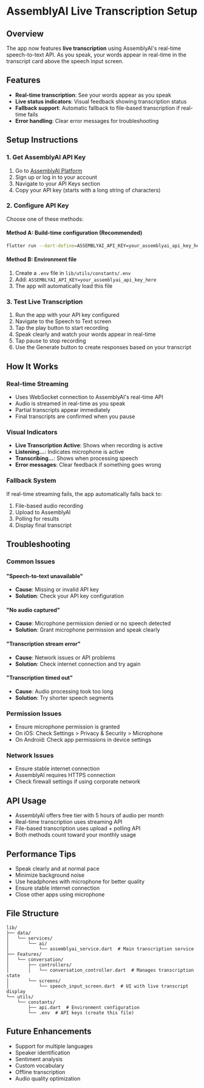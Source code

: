 # AssemblyAI Live Transcription Setup

## Overview
The app now features **live transcription** using AssemblyAI's real-time speech-to-text API. As you speak, your words appear in real-time in the transcript card above the speech input screen.

## Features
- **Real-time transcription**: See your words appear as you speak
- **Live status indicators**: Visual feedback showing transcription status
- **Fallback support**: Automatic fallback to file-based transcription if real-time fails
- **Error handling**: Clear error messages for troubleshooting

## Setup Instructions

### 1. Get AssemblyAI API Key
1. Go to [AssemblyAI Platform](https://www.assemblyai.com/)
2. Sign up or log in to your account
3. Navigate to your API Keys section
4. Copy your API key (starts with a long string of characters)

### 2. Configure API Key

Choose one of these methods:

#### Method A: Build-time configuration (Recommended)
```bash
flutter run --dart-define=ASSEMBLYAI_API_KEY=your_assemblyai_api_key_here
```

#### Method B: Environment file
1. Create a `.env` file in `lib/utils/constants/.env`
2. Add: `ASSEMBLYAI_API_KEY=your_assemblyai_api_key_here`
3. The app will automatically load this file

### 3. Test Live Transcription
1. Run the app with your API key configured
2. Navigate to the Speech to Text screen
3. Tap the play button to start recording
4. Speak clearly and watch your words appear in real-time
5. Tap pause to stop recording
6. Use the Generate button to create responses based on your transcript

## How It Works

### Real-time Streaming
- Uses WebSocket connection to AssemblyAI's real-time API
- Audio is streamed in real-time as you speak
- Partial transcripts appear immediately
- Final transcripts are confirmed when you pause

### Visual Indicators
- **Live Transcription Active**: Shows when recording is active
- **Listening...**: Indicates microphone is active
- **Transcribing...**: Shows when processing speech
- **Error messages**: Clear feedback if something goes wrong

### Fallback System
If real-time streaming fails, the app automatically falls back to:
1. File-based audio recording
2. Upload to AssemblyAI
3. Polling for results
4. Display final transcript

## Troubleshooting

### Common Issues

#### "Speech-to-text unavailable"
- **Cause**: Missing or invalid API key
- **Solution**: Check your API key configuration

#### "No audio captured"
- **Cause**: Microphone permission denied or no speech detected
- **Solution**: Grant microphone permission and speak clearly

#### "Transcription stream error"
- **Cause**: Network issues or API problems
- **Solution**: Check internet connection and try again

#### "Transcription timed out"
- **Cause**: Audio processing took too long
- **Solution**: Try shorter speech segments

### Permission Issues
- Ensure microphone permission is granted
- On iOS: Check Settings > Privacy & Security > Microphone
- On Android: Check app permissions in device settings

### Network Issues
- Ensure stable internet connection
- AssemblyAI requires HTTPS connection
- Check firewall settings if using corporate network

## API Usage
- AssemblyAI offers free tier with 5 hours of audio per month
- Real-time transcription uses streaming API
- File-based transcription uses upload + polling API
- Both methods count toward your monthly usage

## Performance Tips
- Speak clearly and at normal pace
- Minimize background noise
- Use headphones with microphone for better quality
- Ensure stable internet connection
- Close other apps using microphone

## File Structure
```
lib/
├── data/
│   └── services/
│       └── ai/
│           └── assemblyai_service.dart  # Main transcription service
├── Features/
│   └── conversation/
│       ├── controllers/
│       │   └── conversation_controller.dart  # Manages transcription state
│       └── screens/
│           └── speech_input_screen.dart  # UI with live transcript display
└── utils/
    └── constants/
        ├── api.dart  # Environment configuration
        └── .env  # API keys (create this file)
```

## Future Enhancements
- Support for multiple languages
- Speaker identification
- Sentiment analysis
- Custom vocabulary
- Offline transcription
- Audio quality optimization
